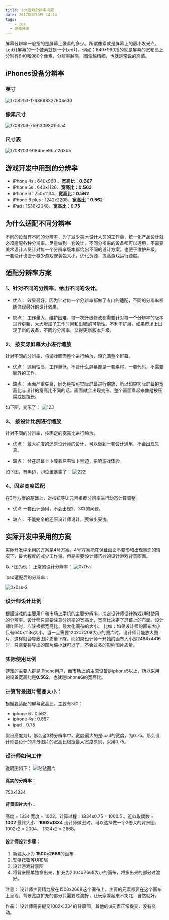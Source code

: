 ```yaml
---
title: ios游戏分辨率问题
date: 2017年3月6日 14:14
tags:
	- ios
  - 游戏开发
---
```



屏幕分辨率一般指的是屏幕上像素的多少。所谓像素就是屏幕上的最小发光点，Led灯屏幕的一个像素就是一个Led灯。例如：640*960指的就是屏幕的宽和高上分别有640和960个像素。分辨率越高，图像越精细，也就是常说的高清。

## iPhones设备分辨率
### 英寸
![1708203-1768998327604e30](/images/1708203-1768998327604e30.png)



### 像素尺寸

![1708203-75913098015ba4](/images/1708203-75913098015ba4c2.png)


### 尺寸表
![1708203-9184bee9ba12d3b5](/images/1708203-9184bee9ba12d3b5.png)


## 游戏开发中用到的分辨率

* iPhone 4s : 640x960  、**宽高比：0.667**
* iPhone 5s : 640x1136、**宽高比：0.563**
* iPhone 6 : 750x1134、**宽高比：0.562**
* iPhone 6 plus : 1242x2208、**宽高比：0.562**
* iPad : 1536x2048、**宽高比：0.75**

<!-- more -->


## 为什么适配不同分辨率

不同的设备有不同的分辨率，为了减少美术设计人员的工作量，统一化产品设计就必须适配各种分辨率。尽量做到一套设计，不同分辨率的设备都可以通用，不需要美术设计人员针对每一个分辨率版本都给出不同的设计方案，也便于维护升级。
一套设计也便于减少游戏安装包大小，优化资源，提高游戏运行速度。

## 适配分辨率方案

### 1、针对不同的分辨率，给出不同的设计。

  * 优点： 
效果最好，因为针对每一个分辨率都做了专门的适配，不同的分辨率都能体现最好的设计效果。

* 缺点：
工作量大，维护困难，每一次升级修改都需要针对每一个分辨率的版本进行更新，大大增加了工作时间和出错的可能性。不利于扩展，如果市场上出现了新的设备，不同的分辨率，又得更新版本升级。

### 2、 按实际屏幕大小进行缩放

针对不同的分辨率，将游戏画面整个进行缩放，填充满整个屏幕。

  * 优点：
  通用性高，工作量低。不管什么屏幕都是一套素材，一套代码，不需要额外的工作。
  
  * 缺点：
  画面严重失真，因为是按照实际屏幕进行缩放，所以如果实际屏幕的宽高比与设计的宽高比不同的话，画面就会出现变形。整个画面看起来像是被压扁或是拉长。
  
  如下图，变形了：
  ![123](/images/123.jpg)

  
### 3、 按设计比例进行缩放

针对不同的分辨率，按固定的宽高比进行缩放。

* 优点：
最大程度的还原设计师的设计，可以做到一套设计通用，不会出现失真。

* 缺点：
会在屏幕上下或者左右留下黑边，影响游戏体验。

如下图，有黑边，UI位置暴露了：
![222](/images/222.jpg)


### 4、固定高度适配
  
  在3号方案的基础上，对按钮等UI元素根据分辨率进行动态计算调整。

* 优点
一套设计通用，不会出现2、3中的问题。

* 缺点：
不能完全的还原设计师设计，要做出妥协。

## 实际开发中采用的方案

实际开发中采用的方案是4号方案。4号方案能在保证画面不变形和出现黑边的情况下，最大程度的减少工作量。但是需要设计师巧妙的设计游戏背景图画。

 以下图为例：
正常的设计分辨率：
![0x0ss](/images/0x0ss.jpg)

ipad适配后的分辨率：

![0x0ss-2](/images/0x0ss-2.jpg)

### 设计师设计比例

根据游戏的主要用户和市场上手机的主要分辨率，决定设计师设计游戏UI时使用的分辨率。设计师只需要注意分辨率的宽高比，宽高比决定了屏幕上的布局。设计师作图时，应该根据宽高比，最大化画布的大小。
比如：如果设计师的画布大小只有640x1136大小，当一旦需要1242x2208大小的图片时，设计师只能放大图片，这样就会导致图片质量下降。而如果设计师一开始的画布大小是2484x4416时，只需要将导出的图片缩小就可以了，不会过多的影响图片质量。

### 实际使用比例

游戏的主要人群是iPhone用户，而市场上的主流设备是iphone5以上，所以采用的设备宽高比是**0.562**，也就是iphone6的宽高比。

###  计算背景图片需要大小：

根据要适配的屏幕宽高比，主要有3种：

* iphone 6 : 0.562 
* iphone 4s : 0.667
* ipad：0.75

假设高度为1，那么这3种分辨率中，宽度最大的是ipad的宽度，为0.75。那么设计师要设计的背景图片的宽高比根据最大宽度原则，采用0.75。

### 设计师如何工作
说明图如下：
![粘贴图片](/images/%E7%B2%98%E8%B4%B4%E5%9B%BE%E7%89%87.png)
#### 真实的分辨率：
750x1334
####  背景图片大小：
高度 = 1334
宽度 = 1002。计算过程：1334x0.75 = 1000.5 。近似取偶数 = **1002**
最终大小：**1002x1334**
设计师做图时，可以选择做一个2倍大的背景图。1002x2 = 2004、 1334x2 = 2668。
#### 设计师设计步骤：
1. 新建大小为 **1500x2668**的画布
2. 安排按钮等UI布局
3. 设计游戏背景图
4. 将背景图单独拿出来，扩充为2004x2668大小的画布，将多出来的部分过渡好。

注意：
设计师主要精力放在1500x2668这个画布上，主要的元素都要在这个画布上呈现。背景宽度扩充的部分只需要过渡好，让玩家看起来不突兀，自然就好。

作品：
设计师需要提交1002x1334的背景图，其他的ui元素正常提交，没有变动。

    
    
	


